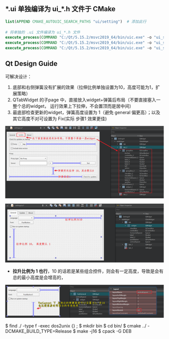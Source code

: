 

## \*.ui 单独编译为 ui_\*.h 文件于 CMake

```cmake
list(APPEND CMAKE_AUTOUIC_SEARCH_PATHS "ui/setting")  # 添加此行

# 将单独的 .ui 文件编译为 ui_*.h 文件
execute_process(COMMAND "C:/Qt/5.15.2/msvc2019_64/bin/uic.exe" -o "ui_sub_general.h" "sub_general.ui")
execute_process(COMMAND "C:/Qt/5.15.2/msvc2019_64/bin/uic.exe" -o "ui_sub_update.h" "sub_update.ui")
execute_process(COMMAND "C:/Qt/5.15.2/msvc2019_64/bin/uic.exe" -o "ui_sub_about.h" "sub_about.ui")
```



## Qt Design Guide

可解决设计：

1. 底部和右侧弹簧没有扩展的效果（拉伸比例单独设置为10，高度可能为1，扩展策略）
2. QTabWidget 的子page 中，直接放入widget+弹簧后布局（不要直接塞入一整个总的widget， 运行效果上下拉伸，不会置顶而是居中间）
3. 最底部检查更新的widget，弹簧高度设置为 1（避免 general 偏更高）；以及其它高度不对可设置为 Fix(实际 步骤1 效果更佳)

![image-20240809122245213](./assets/image-20240809122245213.png)

![image-20240809122251844](./assets/image-20240809122251844.png)



- **拉升比例为 1 也行**，10 的话若是某些组合控件，则会有一定高度，导致是会有总的最小高度是会增高的，

![image-20240809153051696](./assets/image-20240809153051696.png)



$ find ./ -type f -exec dos2unix {} \;
$ mkdir bin
$ cd bin/
$ cmake ../ -DCMAKE_BUILD_TYPE=Release
$ make -j16
$ cpack -G DEB

